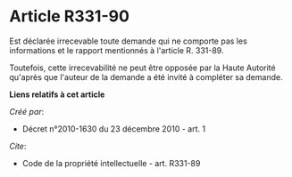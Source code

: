 # Article R331-90

Est déclarée irrecevable toute demande qui ne comporte pas les informations et le rapport mentionnés à l'article R. 331-89. 

Toutefois, cette irrecevabilité ne peut être opposée par la Haute Autorité qu'après que l'auteur de la demande a été invité à
compléter sa demande.

**Liens relatifs à cet article**

_Créé par_:

  - Décret n°2010-1630 du 23 décembre 2010 - art. 1

_Cite_:

  - Code de la propriété intellectuelle - art. R331-89
